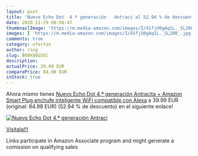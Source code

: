 ```yaml
---
layout: post
title: 'Nuevo Echo Dot  4.ª generación   Antraci al 52.94 % de descuento'
date: 2020-11-29 08:50:47
thumbnailImage: 'https://m.media-amazon.com/images/I/41fjU0gAq1L._SL200_.jpg'
images: [ 'https://m.media-amazon.com/images/I/41fjU0gAq1L._SL200_.jpg' ]
comments: true
category: ofertas
author: ring
slug: B08K8BG5SC
description:
actualPrice: 39.99 EUR
comparePrice: 84.98 EUR
inStock: true
---
```


Ahora mismo tienes [Nuevo Echo Dot  4.ª generación   Antracita + Amazon Smart Plug  enchufe inteligente WiFi   compatible con Alexa](https://www.amazon.es/dp/B08K8BG5SC/?tag=tolees-21) a 39.99 EUR (original: 84.98 EUR) (52.94 %  de descuento) en el siguiente enlace!

[![Nuevo Echo Dot  4.ª generación   Antraci](https://m.media-amazon.com/images/I/41fjU0gAq1L._SL200_.jpg)](https://www.amazon.es/dp/B08K8BG5SC/?tag=tolees-21)

[Visítala!!!](https://www.amazon.es/dp/B08K8BG5SC/?tag=tolees-21)

Links participate in Amazon Associate program and might generate a comission on qualifying sales
